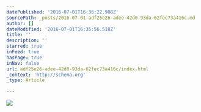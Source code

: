 ```yaml
---
datePublished: '2016-07-01T16:36:22.908Z'
sourcePath: _posts/2016-07-01-adf25e26-adee-42d0-93da-62fec73a416c.md
author: []
dateModified: '2016-07-01T16:35:56.518Z'
title: ''
description: ''
starred: true
inFeed: true
hasPage: true
inNav: false
url: adf25e26-adee-42d0-93da-62fec73a416c/index.html
_context: 'http://schema.org'
_type: Article

---
```

![](https://the-grid-user-content.s3-us-west-2.amazonaws.com/d528cae1-a722-4e56-a354-cba892597125.jpg)